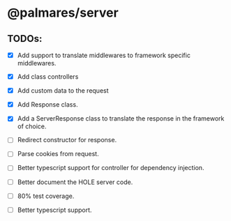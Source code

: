 # @palmares/server


## TODOs:
 - [X] Add support to translate middlewares to framework specific middlewares.
 - [X] Add class controllers
 - [X] Add custom data to the request
 - [X] Add Response class.
 - [X] Add a ServerResponse class to translate the response in the framework of choice.
 - [ ] Redirect constructor for response.
 - [ ] Parse cookies from request.
 - [ ] Better typescript support for controller for dependency injection.
 - [ ] Better document the HOLE server code.

 - [ ] 80% test coverage.
 - [ ] Better typescript support.
